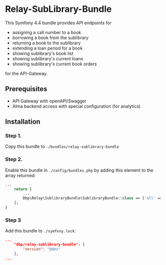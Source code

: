 # Relay-SubLibrary-Bundle

This Symfony 4.4 bundle provides API endpoints for

- assigning a call number to a book
- borrowing a book from the sublibrary
- returning a book to the sublibrary
- extending a loan period for a book
- showing sublibrary's book list
- showing sublibrary's current loans
- showing sublibrary's current book orders

for the API-Gateway.

## Prerequisites

- API Gateway with openAPI/Swagger
- Alma backend access with special configuration (for analytics) 

## Installation

### Step 1.

Copy this bundle to `./bundles/relay-sublibrary-bundle`

### Step 2.

Enable this bundle in `./config/bundles.php` by adding this element to the array returned:

```php
...
    return [
        ...
        Dbp\Relay\SublibraryBundle\SublibraryBundle::class => ['all' => true],
    ];
}
```

### Step 3

Add this bundle to `./symfony.lock`:

```json
...
    "dbp/relay-sublibrary-bundle": {
        "version": "@dev"
    },
...
```
